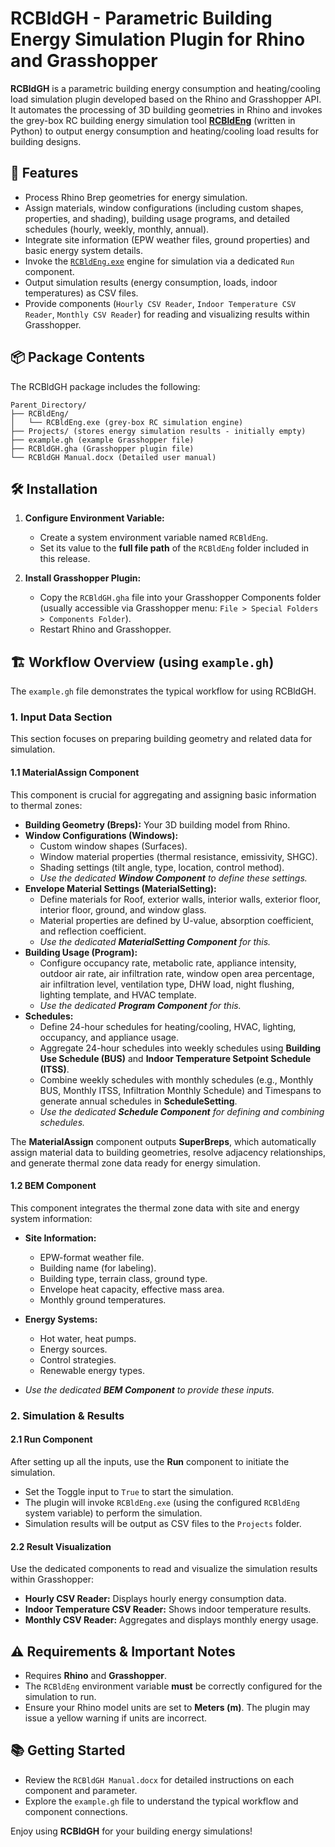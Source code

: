 # RCBldGH - Parametric Building Energy Simulation Plugin for Rhino and Grasshopper

**RCBldGH** is a parametric building energy consumption and heating/cooling load simulation plugin developed based on the Rhino and Grasshopper API. It automates the processing of 3D building geometries in Rhino and invokes the grey-box RC building energy simulation tool **[RCBldEng](https://github.com/andersonspy/RCBIdEng)** (written in Python) to output energy consumption and heating/cooling load results for building designs.

## 🚀 Features

*   Process Rhino Brep geometries for energy simulation.
*   Assign materials, window configurations (including custom shapes, properties, and shading), building usage programs, and detailed schedules (hourly, weekly, monthly, annual).
*   Integrate site information (EPW weather files, ground properties) and basic energy system details.
*   Invoke the [`RCBldEng.exe`](https://github.com/andersonspy/RCBIdEng/releases) engine for simulation via a dedicated `Run` component.
*   Output simulation results (energy consumption, loads, indoor temperatures) as CSV files.
*   Provide components (`Hourly CSV Reader`, `Indoor Temperature CSV Reader`, `Monthly CSV Reader`) for reading and visualizing results within Grasshopper.

## 📦 Package Contents

The RCBldGH package includes the following:

```
Parent_Directory/
├── RCBldEng/
│   └── RCBldEng.exe (grey-box RC simulation engine)
├── Projects/ (stores energy simulation results - initially empty)
├── example.gh (example Grasshopper file)
├── RCBldGH.gha (Grasshopper plugin file)
└── RCBldGH Manual.docx (Detailed user manual)
```

## 🛠️ Installation

1.  **Configure Environment Variable:**
    *   Create a system environment variable named `RCBldEng`.
    *   Set its value to the **full file path** of the `RCBldEng` folder included in this release.

2.  **Install Grasshopper Plugin:**
    *   Copy the `RCBldGH.gha` file into your Grasshopper Components folder (usually accessible via Grasshopper menu: `File > Special Folders > Components Folder`).
    *   Restart Rhino and Grasshopper.

## 🏗️ Workflow Overview (using `example.gh`)

The `example.gh` file demonstrates the typical workflow for using RCBldGH.

### 1. Input Data Section

This section focuses on preparing building geometry and related data for simulation.

#### 1.1 MaterialAssign Component

This component is crucial for aggregating and assigning basic information to thermal zones:

*   **Building Geometry (Breps):** Your 3D building model from Rhino.
*   **Window Configurations (Windows):**
    *   Custom window shapes (Surfaces).
    *   Window material properties (thermal resistance, emissivity, SHGC).
    *   Shading settings (tilt angle, type, location, control method).
    *   *Use the dedicated **Window Component** to define these settings.*
*   **Envelope Material Settings (MaterialSetting):**
    *   Define materials for Roof, exterior walls, interior walls, exterior floor, interior floor, ground, and window glass.
    *   Material properties are defined by U-value, absorption coefficient, and reflection coefficient.
    *   *Use the dedicated **MaterialSetting Component** for this.*
*   **Building Usage (Program):**
    *   Configure occupancy rate, metabolic rate, appliance intensity, outdoor air rate, air infiltration rate, window open area percentage, air infiltration level, ventilation type, DHW load, night flushing, lighting template, and HVAC template.
    *   *Use the dedicated **Program Component** for this.*
*   **Schedules:**
    *   Define 24-hour schedules for heating/cooling, HVAC, lighting, occupancy, and appliance usage.
    *   Aggregate 24-hour schedules into weekly schedules using **Building Use Schedule (BUS)** and **Indoor Temperature Setpoint Schedule (ITSS)**.
    *   Combine weekly schedules with monthly schedules (e.g., Monthly BUS, Monthly ITSS, Infiltration Monthly Schedule) and Timespans to generate annual schedules in **ScheduleSetting**.
    *   *Use the dedicated **Schedule Component** for defining and combining schedules.*

The **MaterialAssign** component outputs **SuperBreps**, which automatically assign material data to building geometries, resolve adjacency relationships, and generate thermal zone data ready for energy simulation.

#### 1.2 BEM Component

This component integrates the thermal zone data with site and energy system information:

*   **Site Information:**
    *   EPW-format weather file.
    *   Building name (for labeling).
    *   Building type, terrain class, ground type.
    *   Envelope heat capacity, effective mass area.
    *   Monthly ground temperatures.
*   **Energy Systems:**
    *   Hot water, heat pumps.
    *   Energy sources.
    *   Control strategies.
    *   Renewable energy types.

*   *Use the dedicated **BEM Component** to provide these inputs.*

### 2. Simulation & Results

#### 2.1 Run Component

After setting up all the inputs, use the **Run** component to initiate the simulation.

*   Set the Toggle input to `True` to start the simulation.
*   The plugin will invoke `RCBldEng.exe` (using the configured `RCBldEng` system variable) to perform the simulation.
*   Simulation results will be output as CSV files to the `Projects` folder.

#### 2.2 Result Visualization

Use the dedicated components to read and visualize the simulation results within Grasshopper:

*   **Hourly CSV Reader:** Displays hourly energy consumption data.
*   **Indoor Temperature CSV Reader:** Shows indoor temperature results.
*   **Monthly CSV Reader:** Aggregates and displays monthly energy usage.

## ⚠️ Requirements & Important Notes

*   Requires **Rhino** and **Grasshopper**.
*   The `RCBldEng` environment variable **must** be correctly configured for the simulation to run.
*   Ensure your Rhino model units are set to **Meters (m)**. The plugin may issue a yellow warning if units are incorrect.

## 📚 Getting Started

*   Review the `RCBldGH Manual.docx` for detailed instructions on each component and parameter.
*   Explore the `example.gh` file to understand the typical workflow and component connections.

Enjoy using **RCBldGH** for your building energy simulations!
